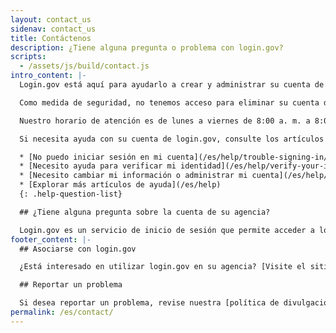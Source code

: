 ```yaml
---
layout: contact_us
sidenav: contact_us
title: Contáctenos
description: ¿Tiene alguna pregunta o problema con login.gov?
scripts:
  - /assets/js/build/contact.js
intro_content: |-
  Login.gov está aquí para ayudarlo a crear y administrar su cuenta de login.gov e iniciar sesión en la misma.

  Como medida de seguridad, no tenemos acceso para eliminar su cuenta de login.gov o cambiar su contraseña por usted.

  Nuestro horario de atención es de lunes a viernes de 8:00 a. m. a 8:00 p. m. hora del este. Por favor, tenga en cuenta que nuestros agentes de atención al cliente pueden tardar hasta dos días hábiles en responder a su pregunta. Gracias por su paciencia.

  Si necesita ayuda con su cuenta de login.gov, consulte los artículos de nuestro centro de ayuda para obtener asistencia sobre problemas comunes.

  * [No puedo iniciar sesión en mi cuenta](/es/help/trouble-signing-in/overview)
  * [Necesito ayuda para verificar mi identidad](/es/help/verify-your-identity/overview)
  * [Necesito cambiar mi información o administrar mi cuenta](/es/help/manage-your-account/overview)
  * [Explorar más artículos de ayuda](/es/help)
  {: .help-question-list}

  ## ¿Tiene alguna pregunta sobre la cuenta de su agencia?

  Login.gov es un servicio de inicio de sesión que permite acceder a los sitios web de las agencias gubernamentales. Si tiene preguntas sobre el sitio web de la agencia, las cuales pueden incluir dudas sobre el estado de su solicitud, la membresía, la elegibilidad, los beneficios u otras cuestiones específicas relacionadas con la cuenta que tiene en dicha agencia gubernamental, comuníquese con esa agencia.
footer_content: |-
  ## Asociarse con login.gov

  ¿Está interesado en utilizar login.gov en su agencia? [Visite el sitio web para socios](https://partners.login.gov/).

  ## Reportar un problema

  Si desea reportar un problema, revise nuestra [política de divulgación de vulnerabilidades](https://18f.gsa.gov/vulnerability-disclosure-policy/) y contáctenos utilizando nuestro [formulario de divulgación de vulnerabilidades](https://docs.google.com/forms/d/e/1FAIpQLScuo4xCzBlpLnoq7-bDAVAxtJci03by7S-Q-Z_JUBDloK01QA/viewform).
permalink: /es/contact/
---
```

